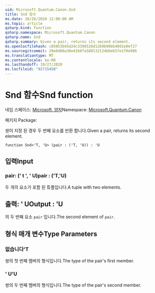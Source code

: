 ```yaml
---
uid: Microsoft.Quantum.Canon.Snd
title: Snd 함수
ms.date: 10/26/2020 12:00:00 AM
ms.topic: article
qsharp.kind: function
qsharp.namespace: Microsoft.Quantum.Canon
qsharp.name: Snd
qsharp.summary: Given a pair, returns its second element.
ms.openlocfilehash: c05053b45d24c3398526d1269b90bb40d1e0ef27
ms.sourcegitcommit: 29e0d88a30e4166fa580132124b0eb57e1f0e986
ms.translationtype: MT
ms.contentlocale: ko-KR
ms.lasthandoff: 10/27/2020
ms.locfileid: "92715450"
---
```

# <a name="snd-function"></a><span data-ttu-id="04bec-102">Snd 함수</span><span class="sxs-lookup"><span data-stu-id="04bec-102">Snd function</span></span>

<span data-ttu-id="04bec-103">네임 스페이스: [Microsoft. 양자](xref:Microsoft.Quantum.Canon)</span><span class="sxs-lookup"><span data-stu-id="04bec-103">Namespace: [Microsoft.Quantum.Canon](xref:Microsoft.Quantum.Canon)</span></span>

<span data-ttu-id="04bec-104">패키지 [](https://nuget.org/packages/)</span><span class="sxs-lookup"><span data-stu-id="04bec-104">Package: [](https://nuget.org/packages/)</span></span>


<span data-ttu-id="04bec-105">쌍이 지정 된 경우 두 번째 요소를 반환 합니다.</span><span class="sxs-lookup"><span data-stu-id="04bec-105">Given a pair, returns its second element.</span></span>

```qsharp
function Snd<'T, 'U> (pair : ('T, 'U)) : 'U
```


## <a name="input"></a><span data-ttu-id="04bec-106">입력</span><span class="sxs-lookup"><span data-stu-id="04bec-106">Input</span></span>

### <a name="pair--tu"></a><span data-ttu-id="04bec-107">pair: (' t ', ' U)</span><span class="sxs-lookup"><span data-stu-id="04bec-107">pair : ('T,'U)</span></span>

<span data-ttu-id="04bec-108">두 개의 요소가 포함 된 튜플입니다.</span><span class="sxs-lookup"><span data-stu-id="04bec-108">A tuple with two elements.</span></span>



## <a name="output--u"></a><span data-ttu-id="04bec-109">출력: ' U</span><span class="sxs-lookup"><span data-stu-id="04bec-109">Output : 'U</span></span>

<span data-ttu-id="04bec-110">의 두 번째 요소 `pair` 입니다.</span><span class="sxs-lookup"><span data-stu-id="04bec-110">The second element of `pair`.</span></span>

## <a name="type-parameters"></a><span data-ttu-id="04bec-111">형식 매개 변수</span><span class="sxs-lookup"><span data-stu-id="04bec-111">Type Parameters</span></span>

### <a name="t"></a><span data-ttu-id="04bec-112">없습니다</span><span class="sxs-lookup"><span data-stu-id="04bec-112">'T</span></span>

<span data-ttu-id="04bec-113">쌍의 첫 번째 멤버의 형식입니다.</span><span class="sxs-lookup"><span data-stu-id="04bec-113">The type of the pair's first member.</span></span>
### <a name="u"></a><span data-ttu-id="04bec-114">' U</span><span class="sxs-lookup"><span data-stu-id="04bec-114">'U</span></span>

<span data-ttu-id="04bec-115">쌍의 두 번째 멤버의 형식입니다.</span><span class="sxs-lookup"><span data-stu-id="04bec-115">The type of the pair's second member.</span></span>